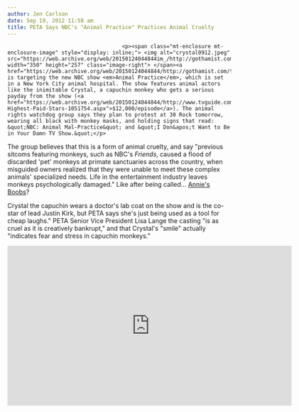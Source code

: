 ```yaml
---
author: Jen Carlson
date: Sep 19, 2012 11:58 am
title: PETA Says NBC's "Animal Practice" Practices Animal Cruelty
---
```


	
										<p><span class="mt-enclosure mt-enclosure-image" style="display: inline;"> <img alt="crystal0912.jpeg" src="https://web.archive.org/web/20150124044844im_/http://gothamist.com/attachments/arts_jen/crystal0912.jpeg" width="350" height="257" class="image-right"> </span><a href="https://web.archive.org/web/20150124044844/http://gothamist.com/tags/peta">PETA</a> is targeting the new NBC show <em>Animal Practice</em>, which is set in a New York City animal hospital. The show features animal actors like the inimitable Crystal, a capuchin monkey who gets a serious payday from the show (<a href="https://web.archive.org/web/20150124044844/http://www.tvguide.com/News/TVs-Highest-Paid-Stars-1051754.aspx">$12,000/episode</a>). The animal rights watchdog group says they plan to protest at 30 Rock tomorrow, wearing all black with monkey masks, and holding signs that read: &quot;NBC: Animal Mal-Practice&quot; and &quot;I Don&apos;t Want to Be in Your Damn TV Show.&quot;</p>

<p>The group believes that this is a form of animal cruelty, and say &quot;previous sitcoms featuring monkeys, such as NBC&apos;s <em>Friends</em>, caused a flood of discarded &apos;pet&apos; monkeys at primate sanctuaries across the country, when misguided owners realized that they were unable to meet these complex animals&apos; specialized needs. Life in the entertainment industry leaves monkeys psychologically damaged.&quot; Like after being called... <a href="https://web.archive.org/web/20150124044844/http://www.nbc.com/community/games/annies-boobs/">Annie&apos;s Boobs</a>?</p>

<p>Crystal the capuchin wears a doctor&apos;s lab coat on the show and is the co-star of lead Justin Kirk, but PETA says she&apos;s just being used as a tool for cheap laughs.&quot; PETA Senior Vice President Lisa Lange the casting &quot;is as cruel as it is creatively bankrupt,&quot; and that Crystal&apos;s &quot;smile&quot; actually &quot;indicates fear and stress in capuchin monkeys.&quot;  </p>

<p><iframe width="640" height="360" src="https://web.archive.org/web/20150124044844if_/http://www.youtube-nocookie.com/embed/V4zCGNzsn2I" frameborder="0" allowfullscreen></iframe></p>					
										
									
				